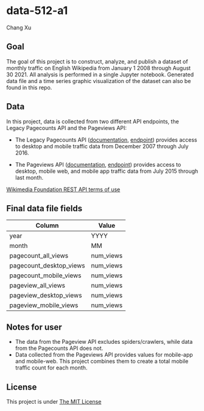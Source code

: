 # data-512-a1
Chang Xu

## Goal
The goal of this project is to construct, analyze, and publish a dataset of monthly traffic on English Wikipedia from January 1 2008 through August 30 2021. All analysis is performed in a single Jupyter notebook. Generated data file and a time series graphic visualization of the dataset can also be found in this repo.

## Data 
In this project, data is collected from two different API endpoints, the Legacy Pagecounts API and the Pageviews API: <br />

* The Legacy Pagecounts API ([documentation](https://wikitech.wikimedia.org/wiki/Analytics/AQS/Legacy_Pagecounts), [endpoint](https://wikimedia.org/api/rest_v1/#/Pagecounts_data_(legacy)/get_metrics_legacy_pagecounts_aggregate_project_access_site_granularity_start_end)) provides access to desktop and mobile traffic data from December 2007 through July 2016.

* The Pageviews API ([documentation](https://wikitech.wikimedia.org/wiki/Analytics/AQS/Pageviews), [endpoint](https://wikimedia.org/api/rest_v1/#/Pageviews_data/get_metrics_pageviews_aggregate_project_access_agent_granularity_start_end)) provides access to desktop, mobile web, and mobile app traffic data from July 2015 through last month.

[Wikimedia Foundation REST API terms of use](https://www.mediawiki.org/wiki/Wikimedia_REST_API#Terms_and_conditions)


## Final data file fields
| Column        | Value         |
| ------------- | ------------- |
| year          | YYYY          |
| month         | MM            |
| pagecount_all_views  | num_views            |
| pagecount_desktop_views  | num_views            |
| pagecount_mobile_views  | num_views            |
| pageview_all_views  | num_views            |
| pageview_desktop_views  | num_views            |
| pageview_mobile_views  | num_views            |


## Notes for user
* The data from the Pageview API excludes spiders/crawlers, while data from the Pagecounts API does not.
* Data collected from the Pageviews API provides values for mobile-app and mobile-web. This project combines them to create a total mobile traffic count for each month.

## License
This project is under [The MIT License](https://opensource.org/licenses/MIT)
